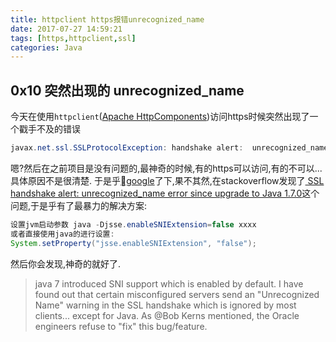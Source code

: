 ```yaml
---
title: httpclient https报错unrecognized_name
date: 2017-07-27 14:59:21
tags: [https,httpclient,ssl]
categories: Java
---
```

 ## 0x10 突然出现的 unrecognized_name
 今天在使用`httpclient`([Apache HttpComponents](http://hc.apache.org/))访问https时候突然出现了一个戳手不及的错误
 ```java
 javax.net.ssl.SSLProtocolException: handshake alert:  unrecognized_name
 ```
 嗯?然后在之前项目是没有问题的,最神奇的时候,有的https可以访问,有的不可以...
 具体原因不是很清楚.
 于是乎[google](http://www.google.com)了下,果不其然,在stackoverflow发现了[
SSL handshake alert: unrecognized_name error since upgrade to Java 1.7.0](https://stackoverflow.com/questions/7615645/ssl-handshake-alert-unrecognized-name-error-since-upgrade-to-java-1-7-0)这个问题,于是乎有了最暴力的解决方案:
```java
设置jvm启动参数 java -Djsse.enableSNIExtension=false xxxx
或者直接使用java的进行设置:
System.setProperty("jsse.enableSNIExtension", "false");
```
然后你会发现,神奇的就好了.

>java 7 introduced SNI support which is enabled by default. I have found out that certain misconfigured servers send an "Unrecognized Name" warning in the SSL handshake which is ignored by most clients... except for Java. As @Bob Kerns mentioned, the Oracle engineers refuse to "fix" this bug/feature.
